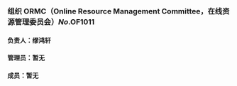 ### 组织 ORMC（Online Resource Management Committee，在线资源管理委员会）*No*.OF1011

#### 负责人：缪鸿轩

#### 管理员：暂无

#### 成员：暂无


